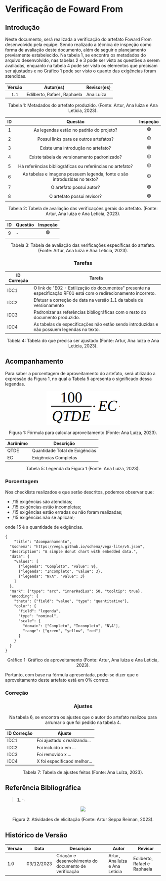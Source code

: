 # Verificação de Foward From

## Introdução

Neste documento, será realizada a verificação do artefato Foward From desenvolvido pela equipe. Sendo realizado a técnica de inspeção como forma de avaliação deste documento, além de seguir o planejamento previamente estabelecido. Na tabela 1, se encontra os metadados do arquivo desenvolvido, nas tabelas 2 e 3 pode ser visto as questões a serem avaliadas, enquanto na tabela 4 pode ser visto os elementos que precisam ser ajustados e no Gráfico 1 pode ser visto o quanto das exigências foram atendidas.

<center>

| Versão | Autor(es)              | Revisor(es)         |
| :----: | ---------------------- | ------------------- |
| `1.1`  | Edilberto, Rafael , Raphaela | Ana Luíza |

<div style="text-align: center">
<p> Tabela 1: Metadados do artefato produzido. (Fonte: Artur, Ana luíza e Ana Leticia, 2023). </p>
</div>

</center>

<center>

| ID  |                                 Questão                                  | Inspeção |
| :-: | :----------------------------------------------------------------------: | :------: |
|  1  |                 As legendas estão no padrão do projeto?                  |    🟢    |
|  2  |                  Possui links para os outros artefatos?                  |  🟡    |
|  3  |                    Existe uma introdução no artefato?                    |    🟢    |
|  4  |               Existe tabela de versionamento padronizado?                |    🟡    |
|  5  |        Há referências bibliográficas ou referências no artefato?         |    🟡    |
|  6  | As tabelas e imagens possuem legenda, fonte e são introduzidas no texto? |    🟡    |
|  7  |                         O artefato possui autor?                         |    🟢    |
|  8  |                        O artefato possui revisor?                        |    🟢    |

</center>
<div style="text-align: center">
<p> Tabela 2: Tabela de avaliação das verificações gerais do artefato. (Fonte: Artur, Ana luíza e Ana Leticia, 2023). </p>
</div>

</center>

<center>

| ID  | Questão                                                                                                                                                                                                                                         | Inspeção |
| :-: | ----------------------------------------------------------------------------------------------------------------------------------------------------------------------------------------------------------------------------------------------- | :------: |
|  9  | -                                                                                   |    🟢    |

<div style="text-align: center">
<p> Tabela 3: Tabela de avaliação das verificações específicas do artefato. (Fonte: Artur, Ana luíza e Ana Leticia, 2023). </p>
</div>

</center>

<center>

### Tarefas

| ID Correção | Tarefa                                                                                   |
| ----------- | ---------------------------------------------------------------------------------------- |
| IDC1        | O link de "E02 - Estilização do documentos" presente na especificação RF01 está com o redirecionamento incorreto. |
| IDC2        | Efetuar a correção de data na versão 1.1 da tabela de versionamento |
| IDC3        | Padronizar as referências bibliográficas com o resto do documento produzido. |
| IDC4        | As tabelas de especificações não estão sendo introduzidas e não possuem legendas no texto. |

<div style="text-align: center">
<p> Tabela 4: Tabela do que precisa ser ajustado (Fonte: Artur, Ana luíza e Ana Leticia, 2023). </p>
</div>

</center>

## Acompanhamento

Para saber a porcentagem de aproveitamento do artefato, será utilizado a expressão da Figura 1, no qual a Tabela 5 apresenta o significado dessa legendas.

<div style="text-align: center">
<img src="../../../images/formulaCalculoAproveitamento.png"  alt="legenda da fórmula da figura 1"/>

<p> Figura 1: Fórmula para calcular aproveitamento (Fonte: Ana Luíza, 2023). </p>
</div>

<center>

| Acrônimo | Descrição                      |
| -------- | ------------------------------ |
| QTDE     | Quantidade Total de Exigências |
| EC       | Exigências Completas           |

<div style="text-align: center">
<p> Tabela 5: Legenda da Figura 1 (Fonte: Ana Luíza, 2023). </p>
</div>

</center>

### Porcentagem

Nos checklists realizados e que serão descritos, podemos observar que:

- /15 exigências são atendidas;
- /15 exigências estão incompletas;
- /15 exigências estão erradas ou não foram realizadas;
- /15 exigências não se aplicam;

onde 15 é a quantidade de exigências.

```vegalite
{
    "title": "Acompanhamento",
  "$schema": "https://vega.github.io/schema/vega-lite/v5.json",
  "description": "A simple donut chart with embedded data.",
  "data": {
    "values": [
      {"legenda": "Completo", "value": 9},
      {"legenda": "Incompleto", "value": 3},
      {"legenda": "N\A", "value": 3}
    ]
  },
  "mark": {"type": "arc", "innerRadius": 50, "tooltip": true},
  "encoding": {
    "theta": {"field": "value", "type": "quantitative"},
    "color": {
      "field": "legenda",
      "type": "nominal",
      "scale": {
        "domain": ["Completo", "Incompleto", "N\A"],
        "range": ["green", "yellow", "red"]
      }
    }
  }
}
```

<div style="text-align: center">
<p> Gráfico 1: Gráfico de aproveitamento (Fonte: Artur, Ana luíza e Ana Leticia, 2023). </p>
</div>

Portanto, com base na fórmula apresentada, pode-se dizer que o aproveitamento deste artefato está em 0% correto.

### Correção

<center>

### Ajustes

Na tabela 6, se encontra os ajustes que o autor do artefato realizou para arrumar o que foi pedido na tabela 4.

| ID Correção | Ajuste                       |
| ----------- | ---------------------------- |
| IDC1        | Foi ajustado x realizando... |
| IDC2        | Foi incluido x em ...        |
| IDC3        | Foi removido x ...           |
| IDC4        | X foi especificaod melhor... |

<div style="text-align: center">
<p> Tabela 7: Tabela de ajustes feitos (Fonte: Ana Luíza, 2023). </p>
</div>

</center>

## Referência Bibliográfica

> <a id="REF1" href="#anchor_1">1.</a> -.

<div style="text-align: center;">
  <img src="../../../images/verificacao/" style="max-width: 100%; height: auto;">
  
  <p> Figura 2: Atividades de elicitação (Fonte: Artur Seppa Reiman, 2023). </p>
</div>

## Histórico de Versão

| Versão | Data       | Descrição                                             | Autor             | Revisor                |
| ------ | ---------- | ----------------------------------------------------- | ----------------- | ---------------------- |
| 1.0    | 03/12/2023 | Criação e desenvolvimento do documento de verificação | Artur, Ana luíza e Ana Leticia | Edilberto, Rafael e Raphaela |